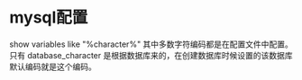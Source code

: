 # mysql配置


show variables like "%character%"
其中多数字符编码都是在配置文件中配置。
只有 database_character 是根据数据库来的，在创建数据库时候设置的该数据库默认编码就是这个编码。 
